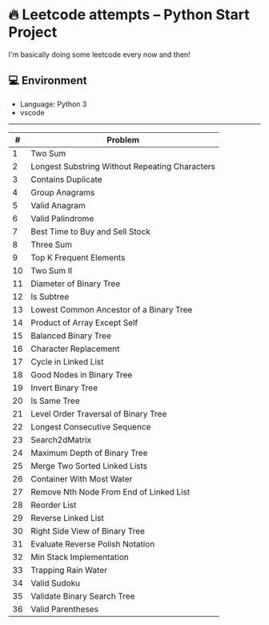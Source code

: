 # 🔥 Leetcode attempts – Python  Start Project

I'm basically doing some leetcode every now and then!

## 💻 Environment

- Language: Python 3
- vscode

---
| #  | Problem                                        |
| -- | ---------------------------------------------- |
| 1  | Two Sum                                        |
| 2  | Longest Substring Without Repeating Characters |
| 3  | Contains Duplicate                             |
| 4  | Group Anagrams                                 |
| 5  | Valid Anagram                                  |
| 6  | Valid Palindrome                               |
| 7  | Best Time to Buy and Sell Stock                |
| 8  | Three Sum                                      |
| 9  | Top K Frequent Elements                        |
| 10 | Two Sum II                                     |
| 11 | Diameter of Binary Tree                        |
| 12 | Is Subtree                                     |
| 13 | Lowest Common Ancestor of a Binary Tree        |
| 14 | Product of Array Except Self                   |
| 15 | Balanced Binary Tree                           |
| 16 | Character Replacement                          |
| 17 | Cycle in Linked List                           |
| 18 | Good Nodes in Binary Tree                      |
| 19 | Invert Binary Tree                             |
| 20 | Is Same Tree                                   |
| 21 | Level Order Traversal of Binary Tree           |
| 22 | Longest Consecutive Sequence                   |
| 23 | Search2dMatrix                                 |
| 24 | Maximum Depth of Binary Tree                   |
| 25 | Merge Two Sorted Linked Lists                  |
| 26 | Container With Most Water                      |
| 27 | Remove Nth Node From End of Linked List        |
| 28 | Reorder List                                   |
| 29 | Reverse Linked List                            |
| 30 | Right Side View of Binary Tree                 |
| 31 | Evaluate Reverse Polish Notation               |
| 32 | Min Stack Implementation                       |
| 33 | Trapping Rain Water                            |
| 34 | Valid Sudoku                                   |
| 35 | Validate Binary Search Tree                    |
| 36 | Valid Parentheses                              |
